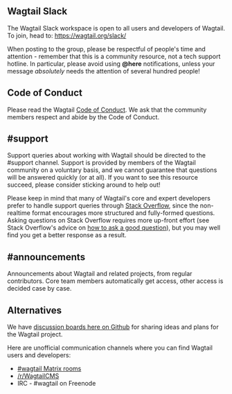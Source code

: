 ## Wagtail Slack

The Wagtail Slack workspace is open to all users and developers of Wagtail. To join, head to: https://wagtail.org/slack/ 

When posting to the group, please be respectful of people's time and attention - remember that this is a community resource, not a tech support hotline. In particular, please avoid using **@here** notifications, unless your message _absolutely_ needs the attention of several hundred people!

## Code of Conduct

Please read the Wagtail [Code of Conduct](https://github.com/wagtail/wagtail/blob/main/CODE_OF_CONDUCT.md). We ask that the community members respect and abide by the Code of Conduct.

## #support

Support queries about working with Wagtail should be directed to the #support channel. Support is provided by members of the Wagtail community on a voluntary basis, and we cannot guarantee that questions will be answered quickly (or at all). If you want to see this resource succeed, please consider sticking around to help out!

Please keep in mind that many of Wagtail's core and expert developers prefer to handle support queries through [Stack Overflow](https://stackoverflow.com/questions/tagged/wagtail), since the non-realtime format encourages more structured and fully-formed questions. Asking questions on Stack Overflow requires more up-front effort (see Stack Overflow's advice on [how to ask a good question](https://stackoverflow.com/help/how-to-ask)), but you may well find you get a better response as a result.

## #announcements

Announcements about Wagtail and related projects, from regular contributors. Core team members automatically get access, other access is decided case by case.

## Alternatives

We have [discussion boards here on Github](https://github.com/wagtail/wagtail/discussions) for sharing ideas and plans for the Wagtail project.

Here are unofficial communication channels where you can find Wagtail users and developers:

- [#wagtail Matrix rooms](https://riot.im/app/#/room/#wagtail:matrix.org)
- [/r/WagtailCMS](https://www.reddit.com/r/WagtailCMS/)
- IRC - #wagtail on Freenode
